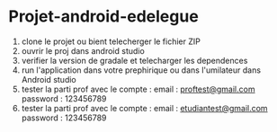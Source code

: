 # Projet-android-edelegue
1) clone le projet ou bient telecherger le fichier ZIP
2) ouvrir le proj dans android studio 
3) verifier la version de gradale et telecharger les dependences 
4) run l'application dans votre prephirique ou dans l'umilateur dans Android studio
5) tester la parti prof avec le compte :
    email : proftest@gmail.com
    password : 123456789
6) tester la parti prof avec le compte :
    email : etudiantest@gmail.com
    password : 123456789
   

